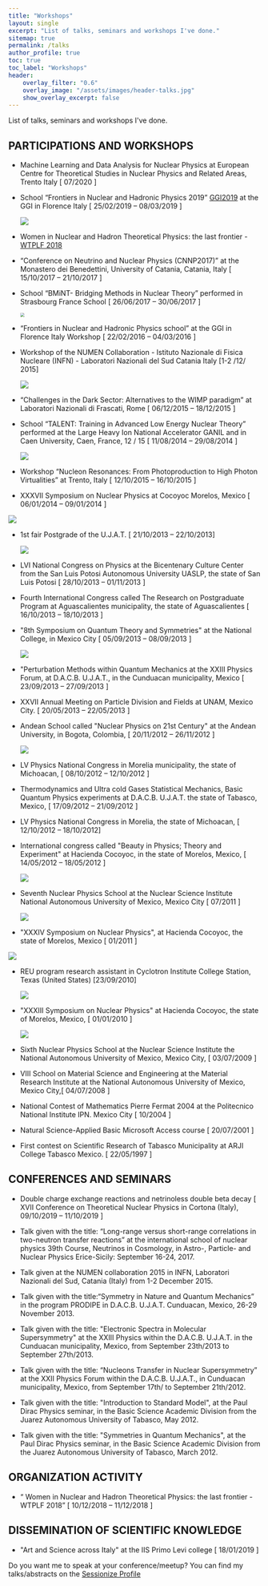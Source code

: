 ```yaml
---
title: "Workshops"
layout: single
excerpt: "List of talks, seminars and workshops I've done."
sitemap: true
permalink: /talks
author_profile: true
toc: true
toc_label: "Workshops"
header:
    overlay_filter: "0.6"
    overlay_image: "/assets/images/header-talks.jpg"
    show_overlay_excerpt: false
---
```


List of talks, seminars and workshops I've done.


## PARTICIPATIONS AND WORKSHOPS

* Machine Learning and Data Analysis for Nuclear Physics  at European Centre for Theoretical Studies in Nuclear Physics and Related Areas, Trento Italy [ 07/2020 ]

* School “Frontiers in Nuclear and Hadronic Physics 2019”  [GGI2019](https://agenda.infn.it/e/ggi2019) at the GGI in Florence Italy  [ 25/02/2019 – 08/03/2019 ]

  ![](https://github.com/ruslanmv/ruslanmv.github.io/raw/master/assets/images/ggi2019.jpg)

* Women in Nuclear and Hadron Theoretical Physics: the last frontier - [WTPLF 2018]( https://agenda.infn.it/e/WTPLF2018)

* “Conference on Neutrino and Nuclear Physics (CNNP2017)” at the Monastero dei Benedettini, University of Catania, Catania, Italy  [ 15/10/2017 – 21/10/2017 ]

* School “BMiNT- Bridging Methods in Nuclear Theory” performed in Strasbourg France School  [ 26/06/2017 – 30/06/2017 ]

  <img src="https://github.com/ruslanmv/ruslanmv.github.io/raw/master/assets/images/bmint.jpg" style="zoom:50%;" />

  


* “Frontiers in Nuclear and Hadronic Physics school” at the GGI in Florence Italy Workshop  [ 22/02/2016 – 04/03/2016 ]

* Workshop of the NUMEN Collaboration - Istituto Nazionale di Fisica Nucleare (INFN) - Laboratori Nazionali del Sud  Catania Italy [1-2 /12/ 2015]

  ![](https://github.com/ruslanmv/ruslanmv.github.io/raw/master/assets/images/workshop2015.jpg)

  


* “Challenges in the Dark Sector: Alternatives to the WIMP paradigm” at Laboratori Nazionali di Frascati, Rome  [ 06/12/2015 – 18/12/2015 ]

* School “TALENT: Training in Advanced Low Energy Nuclear Theory” performed at the Large Heavy Ion National Accelerator GANIL and in Caen University, Caen, France, 12 / 15 [ 11/08/2014 – 29/08/2014 ]

  ![](https://github.com/ruslanmv/ruslanmv.github.io/raw/master/assets/images/caen.jpg)

  

* Workshop “Nucleon Resonances: From Photoproduction to High Photon Virtualities”  at Trento, Italy [ 12/10/2015 – 16/10/2015 ]

* XXXVII Symposium on Nuclear Physics  at Cocoyoc Morelos, Mexico  [ 06/01/2014 – 09/01/2014 ]

![](https://github.com/ruslanmv/ruslanmv.github.io/raw/master/assets/images/2014Cocoyoc.jpg)




* 1st fair Postgrade of the U.J.A.T. [ 21/10/2013 – 22/10/2013]

  ![](https://github.com/ruslanmv/ruslanmv.github.io/blob/master/assets/images/ujat2013.jpg?raw=true)

  

* LVI National Congress on Physics at the Bicentenary Culture Center from the San Luis Potosi Autonomous University UASLP, the state of San Luis Potosi   [ 28/10/2013 – 01/11/2013 ]

* Fourth International Congress called The Research on Postgraduate Program  at Aguascalientes municipality, the state of Aguascalientes  [ 16/10/2013 – 18/10/2013 ]

* "8th Symposium on Quantum Theory and Symmetries" at the National College, in Mexico City  [ 05/09/2013 – 08/09/2013 ]

  ![](https://github.com/ruslanmv/ruslanmv.github.io/raw/master/assets/images/symmetries.jpg)

  

* "Perturbation Methods within Quantum Mechanics at the XXIII Physics Forum, at D.A.C.B. U.J.A.T., in the Cunduacan municipality, Mexico  [ 23/09/2013 – 27/09/2013 ]

* XXVII Annual Meeting on Particle Division and Fields  at UNAM, Mexico City.  [ 20/05/2013 – 22/05/2013 ]

* Andean School called "Nuclear Physics on 21st Century" at the Andean University, in Bogota, Colombia,  [ 20/11/2012 – 26/11/2012 ]

  ![](https://github.com/ruslanmv/ruslanmv.github.io/raw/master/assets/images/colombia.jpg)

  

* LV Physics National Congress in Morelia municipality, the state of Michoacan,   [ 08/10/2012 – 12/10/2012 ]

* Thermodynamics and Ultra cold Gases Statistical Mechanics, Basic Quantum Physics experiments at D.A.C.B. U.J.A.T. the state of Tabasco, Mexico,  [ 17/09/2012 – 21/09/2012 ]

* LV Physics National Congress  in Morelia, the state of Michoacan,  [ 12/10/2012 – 18/10/2012]

* International congress called "Beauty in Physics; Theory and Experiment"  at Hacienda Cocoyoc, in the state of Morelos, Mexico, [ 14/05/2012 – 18/05/2012 ]

  ![](https://github.com/ruslanmv/ruslanmv.github.io/blob/master/assets/images/cocoyoc2012.jpg?raw=true)






* Seventh Nuclear Physics School at the Nuclear Science Institute National Autonomous University of Mexico, Mexico City   [ 07/2011 ]

  ![](https://github.com/ruslanmv/ruslanmv.github.io/blob/master/assets/images/fisica2014.jpg?raw=true)

  

* "XXXIV Symposium on Nuclear Physics", at Hacienda Cocoyoc, the state of Morelos, Mexico  [ 01/2011 ]

![](https://github.com/ruslanmv/ruslanmv.github.io/raw/master/assets/images/cocoyoc2011.jpg)



* REU program research assistant in Cyclotron Institute College Station, Texas (United States) [23/09/2010]

  ![](https://github.com/ruslanmv/ruslanmv.github.io/blob/master/assets/images/texasreu.jpg?raw=true)

  

  


* "XXXIII Symposium on Nuclear Physics" at Hacienda Cocoyoc, the state of Morelos, Mexico,  [ 01/01/2010 ]

  ![](https://github.com/ruslanmv/ruslanmv.github.io/raw/master/assets/images/cocoyoc2010.jpg)




* Sixth Nuclear Physics School at the Nuclear Science Institute the National Autonomous University of Mexico, Mexico City,  [ 03/07/2009 ]
* VIII School on Material Science and Engineering at the Material Research Institute  at the National Autonomous University of Mexico, Mexico City,[ 04/07/2008 ]
* National Contest of Mathematics Pierre Fermat 2004 at the Politecnico National Institute IPN. Mexico City   [ 10/2004 ]
* Natural Science-Applied Basic Microsoft Access course [ 20/07/2001 ]
* First contest on Scientific Research of Tabasco Municipality  at ARJI College Tabasco Mexico.  [ 22/05/1997 ]



## CONFERENCES AND SEMINARS

* Double charge exchange reactions and netrinoless double beta decay [ XVII Conference on Theoretical Nuclear Physics in Cortona (Italy), 09/10/2019 – 11/10/2019 ]

* Talk given with the title: “Long-range versus short-range correlations in two-neutron transfer reactions” at the international school of nuclear physics 39th Course, Neutrinos in Cosmology, in Astro-, Particle- and Nuclear Physics Erice-Sicily: September 16-24, 2017.
* Talk given at the NUMEN collaboration 2015 in INFN, Laboratori Nazionali del Sud, Catania (Italy) from 1-2 December 2015.
* Talk given with the title:“Symmetry in Nature and Quantum Mechanics” in the program PRODIPE in D.A.C.B. U.J.A.T. Cunduacan, Mexico, 26-29 November 2013.
*  Talk given with the title: "Electronic Spectra in Molecular Supersymmetry" at the XXIII Physics within the D.A.C.B. U.J.A.T. in the Cunduacan municipality, Mexico, from September 23th/2013 to September 27th/2013.
* Talk given with the title: “Nucleons Transfer in Nuclear Supersymmetry” at the XXII Physics Forum within the D.A.C.B. U.J.A.T., in Cunduacan municipality, Mexico, from September 17th/ to September 21th/2012.
* Talk given with the title: "Introduction to Standard Model", at the Paul Dirac Physics seminar, in the Basic Science Academic Division from the Juarez Autonomous University of Tabasco, May 2012.
* Talk given with the title: "Symmetries in Quantum Mechanics", at the Paul Dirac Physics seminar, in the Basic Science Academic Division from the Juarez Autonomous University of Tabasco, March 2012.

## ORGANIZATION ACTIVITY

* “ Women in Nuclear and Hadron Theoretical Physics: the last frontier -WTPLF 2018” [ 10/12/2018 – 11/12/2018 ]

## DISSEMINATION OF SCIENTIFIC KNOWLEDGE

* "Art and Science across Italy" at the IIS Primo Levi college [ 18/01/2019 ]









Do you want me to speak at your conference/meetup? You can find my talks/abstracts on the [Sessionize Profile](https://sessionize.com/ruslanmv/)
